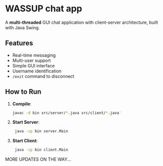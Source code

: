 
# WASSUP chat app 

A **multi-threaded** GUI chat application with client-server architecture, built with Java Swing.

## Features
- Real-time messaging
- Multi-user support
- Simple GUI interface
- Username identification
- `/exit` command to disconnect

## How to Run
1. **Compile**:
   ```bash
   javac -d bin src/server/*.java src/client/*.java'
   
2. **Start Server**:
   ```bash
    java -cp bin server.Main
   
3. **Start Client**:
   ```bash
    java -cp bin client.Main

MORE UPDATES ON THE WAY... 
